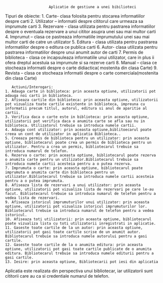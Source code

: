                         Aplicatie de gestiune a unei bibilioteci


Tipuri de obiecte:
    1. Carte- clasa folosita pentru stocarea informatiilor despre carti
    2. Utilizator – informatii despre cititorul care urmeaza sa imprumute carti
    3. Rezervare -  clasa utilizata pentru pastrarea informatiilor despre o eventuala rezervare a unui cititor asupra unei sau mai multor carti
    4. Imprumut – clasa ce pastreaza informatiile imprumutului unei sau mai multor carti de catre un utilizator
    5. Editura -  clasa utilizata pentru pastrarea informatiilor despre o editura ce publica carti
    6. Autor-  clasa utilizata pentru pastrarea informatiilor despre unui anumit autor de carti
    7. Permis de biblioteca -  clasa ce incapsuleaza informatiile unui utilizator, care in plus ii ofera dreptul acestuia sa imprumute si sa rezerve carti
    8. Manual – clasa ce stocheaza informatii despre o carte didiactica( mostenita din clasa Carte)
    9. Revista – clasa ce stocheaza informatii despre o carte comerciala(mostenita din clasa Carte)
    
    
       Actiuni/Interogari:
    1. Adauga carte in biblioteca: prin aceasta optiune, utilizatorii pot adauga noi carti in biblioteca. 
    2. Afiseaza cartile din biblioteca: prin aceasta optiune, utilizatorii pot vizualiza toate cartile existente in biblioteca, impreuna cu informatii precum titlul, autorul, editura si anul de aparitie al cartii.
    3. Verifica daca o carte este in biblioteca: prin aceasta optiune, utilizatorii pot verifica daca o anumita carte se afla sau nu in biblioteca. Utilizatorul trebuie sa introduca numele cartii.
    4. Adauga cont utilizator: prin aceasta optiune,biblitoecarul poate creea un cont de utilizator in aplicatia Biblioteca..
    5. Creeaza permis de biblioteca pentru un utilizator: prin aceasta optiune, bibliotecarul poate crea un permis de biblioteca pentru un utilizator. Pentru a crea un permis, bibliotecarul trebuie sa introduca numarul de telefon.
    6. Rezerva o carte: prin aceasta optiune, bibliotecarul poate rezerva o anumita carte pentru un utilizator.Bibliotecarul trebuie sa introduca numele cartii acesteia pentru a o putea rezerva.
    7. Imprumuta o carte: prin aceasta optiune, bibliotecarul poate imprumuta o anumita carte din biblioteca pentru un utilizator.Bibliotecarul trebuie sa introduca numele cartii acesteia pentru a o putea imprumuta.
    8. Afiseaza lista de rezervari a unui utilizator: prin aceasta optiune, utilizatorii pot vizualiza lista de rezervari pe care le-au facut. Bibliotecarul trebuie sa introduca numarul de telefon pentru a vedea lista de rezervari.
    9. Afiseaza istoricul imprumuturilor unui utilizator: prin aceasta optiune, utilizatorii pot vizualiza istoricul imprumuturilor lor. Bibliotecarul trebuie sa introduca numarul de telefon pentru a vedea istoricul.
    10. Afiseaza toti utilizatorii: prin aceasta optiune, bibliotecarul poate vizualiza lista cu toti utilizatorii inregistrati in aplicatie.
    11. Gaseste toate cartile de la un autor: prin aceasta optiune, utilizatorii pot gasi toate cartile scrise de un anumit autor. Bibliotecarul trebuie sa introduca numele autorului pentru a gasi cartile.
    12. Gaseste toate cartile de la o anumita editura: prin aceasta optiune, utilizatorii pot gasi toate cartile publicate de o anumita editura. Bibliotecarul trebuie sa introduca numele editurii pentru a gasi cartile.
    13. Iesire: prin aceasta optiune, Bibliotecarii pot iesi din aplicatia
Aplicatia este realizata din perspectiva unui bibliotecar, iar utilizatorii sunt cititorii care au ca si credentiale numarul de telefon.
